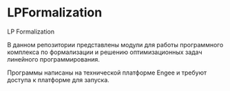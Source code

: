 # LPFormalization
LP Formalization

В данном репозитории представлены модули для работы программного комплекса по формализации и решению оптимизационных задач линейного программирования.

Программы написаны на технической платформе Engee и требуют доступа к платформе для запуска.